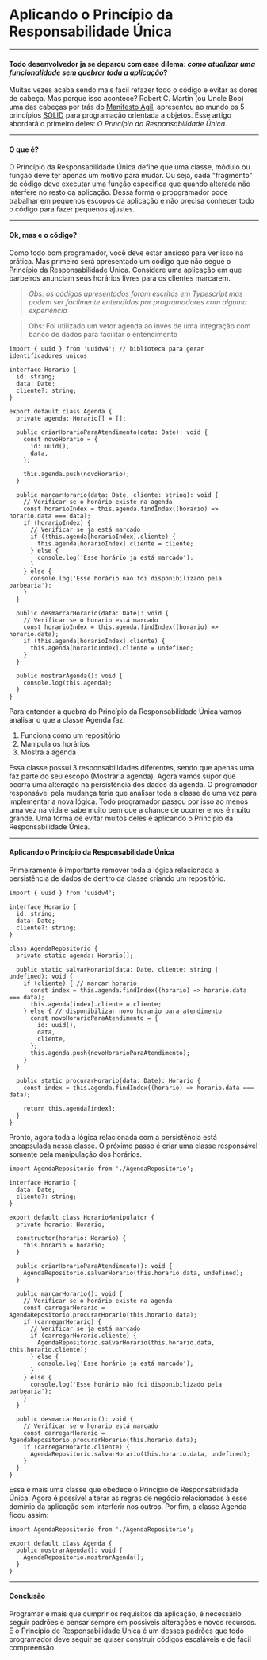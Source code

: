 # Aplicando o Princípio da Responsabilidade Única 
________________________

#### Todo desenvolvedor ja se deparou com esse dilema: *como atualizar uma funcionalidade sem quebrar toda a aplicação*?

 Muitas vezes acaba sendo mais fácil refazer todo o código e evitar as dores de cabeça. Mas porque isso acontece? Robert C. Martin (ou Uncle Bob) uma das cabeças por trás do [Manifesto Ágil](https://agilemanifesto.org/iso/ptbr/manifesto.html), apresentou ao mundo os 5 princípios [SOLID](https://www.eduardopires.net.br/2013/04/orientacao-a-objeto-solid/#:~:text=SOLID%20%C3%A9%20um%20acr%C3%B4nimo%20dos,poderiam%20se%20encaixar%20nesta%20palavra.) para programação orientada a objetos. Esse artigo abordará o primeiro deles: *O Princípio da Responsabilidade Única.*
*****************************

#### O que é?
 O Princípio da Responsabilidade Única define que uma classe, módulo ou função deve ter apenas um motivo para mudar. Ou seja, cada "fragmento" de código deve executar uma função específica que quando alterada não interfere no resto da aplicação. Dessa forma o propgramador pode trabalhar em pequenos escopos da aplicação e não precisa conhecer todo o código para fazer pequenos ajustes.
 ***************************

 #### Ok, mas e o código?

 Como todo bom programador, você deve estar ansioso para ver isso na prática. Mas primeiro será apresentado um código que não segue o Princípio da Responsabilidade Única.
 Considere uma aplicação em que barbeiros anunciam seus horários livres para os clientes marcarem.
 > *Obs: os códigos apresentados foram escritos em Typescript mas podem ser fácilmente entendidos por programadores com alguma experiência*

 >Obs: Foi utilizado um vetor agenda ao invés de uma integração com banco de dados para facilitar o entendimento

```
import { uuid } from 'uuidv4'; // biblioteca para gerar identificadores unicos

interface Horario {
  id: string;
  data: Date;
  cliente?: string;
}

export default class Agenda {
  private agenda: Horario[] = [];

  public criarHorarioParaAtendimento(data: Date): void {
    const novoHorario = {
      id: uuid(),
      data,
    };

    this.agenda.push(novoHorario);
  }

  public marcarHorario(data: Date, cliente: string): void {
    // Verificar se o horário existe na agenda
    const horarioIndex = this.agenda.findIndex((horario) => horario.data === data);
    if (horarioIndex) {
      // Verificar se ja está marcado
      if (!this.agenda[horarioIndex].cliente) {
        this.agenda[horarioIndex].cliente = cliente;
      } else {
        console.log('Esse horário ja está marcado');
      }
    } else {
      console.log('Esse horário não foi disponibilizado pela barbearia');
    }
  }

  public desmarcarHorario(data: Date): void {
    // Verificar se o horario está marcado
    const horarioIndex = this.agenda.findIndex((horario) => horario.data);
    if (this.agenda[horarioIndex].cliente) {
      this.agenda[horarioIndex].cliente = undefined;
    }
  }

  public mostrarAgenda(): void {
    console.log(this.agenda);
  }
}
```
Para entender a quebra do Princípio da Responsabilidade Única vamos analisar o que a classe Agenda faz:

1. Funciona como um repositório
2. Manipula os horários
3. Mostra a agenda

Essa classe possuí 3 responsabilidades diferentes, sendo que apenas uma faz parte do seu escopo (Mostrar a agenda). Agora vamos supor que ocorra uma alteração na persistência dos dados da agenda. O programador responsável pela mudança teria que analisar toda a classe de uma vez para implementar a nova lógica. 
Todo programador passou por isso ao menos uma vez na vida e sabe muito bem que a chance de ocorrer erros é muito grande. Uma forma de evitar muitos deles é aplicando o Princípio da Responsabilidade Única.
******************

#### Aplicando o Princípio da Responsabilidade Única
Primeiramente é importante remover toda a lógica relacionada a persistência de dados de dentro da classe criando um repositório.
```
import { uuid } from 'uuidv4';

interface Horario {
  id: string;
  data: Date;
  cliente?: string;
}

class AgendaRepositorio {
  private static agenda: Horario[];

  public static salvarHorario(data: Date, cliente: string | undefined): void {
    if (cliente) { // marcar horario
      const index = this.agenda.findIndex((horario) => horario.data === data);
      this.agenda[index].cliente = cliente;
    } else { // disponibilizar novo horario para atendimento
      const novoHorarioParaAtendimento = {
        id: uuid(),
        data,
        cliente,
      };
      this.agenda.push(novoHorarioParaAtendimento);
    }
  }

  public static procurarHorario(data: Date): Horario {
    const index = this.agenda.findIndex((horario) => horario.data === data);

    return this.agenda[index];
  }
}
```
Pronto, agora toda a lógica relacionada com a persistência está encapsulada nessa classe.
O próximo passo é criar uma classe responsável somente pela manipulação dos horários.
```
import AgendaRepositorio from './AgendaRepositorio';

interface Horario {
  data: Date;
  cliente?: string;
}

export default class HorarioManipulator {
  private horario: Horario;

  constructor(horario: Horario) {
    this.horario = horario;
  }

  public criarHorarioParaAtendimento(): void {
    AgendaRepositorio.salvarHorario(this.horario.data, undefined);
  }

  public marcarHorario(): void {
    // Verificar se o horário existe na agenda
    const carregarHorario = AgendaRepositorio.procurarHorario(this.horario.data);
    if (carregarHorario) {
      // Verificar se ja está marcado
      if (carregarHorario.cliente) {
        AgendaRepositorio.salvarHorario(this.horario.data, this.horario.cliente);
      } else {
        console.log('Esse horário ja está marcado');
      }
    } else {
      console.log('Esse horário não foi disponibilizado pela barbearia');
    }
  }

  public desmarcarHorario(): void {
    // Verificar se o horario está marcado
    const carregarHorario = AgendaRepositorio.procurarHorario(this.horario.data);
    if (carregarHorario.cliente) {
      AgendaRepositorio.salvarHorario(this.horario.data, undefined);
    }
  }
}

```
Essa é mais uma classe que obedece o Princípio de Responsabilidade Única. Agora é possível alterar as regras de negócio relacionadas à esse dominio da aplicação sem interferir nos outros.
Por fim, a classe Agenda ficou assim:
```
import AgendaRepositorio from './AgendaRepositorio';

export default class Agenda {
  public mostrarAgenda(): void {
    AgendaRepositorio.mostrarAgenda();
  }
}
```
*******************
#### Conclusão
Programar é mais que cumprir os requisitos da aplicação, é necessário seguir padrões e pensar sempre em possiveis alterações e novos recursos. E o Princípio de Responsabilidade Única é um desses padrões que todo programador deve seguir se quiser construir códigos escaláveis e de fácil compreensão.
